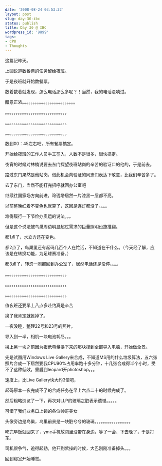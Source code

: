 ```yaml
---
date: '2008-08-24 03:53:32'
layout: post
slug: day-30-ibc
status: publish
title: Day 30 @ IBC
wordpress_id: '9899'
tags:
- CPU
- Thoughts
---
```


这篇记昨天。

  


上回说道数餐票的任务留给夜班。

于是夜班就开始数餐票。

数着数着就发现，怎么电话那么多呢？！当然，我的电话没响过。

醋意正浓。。。。。。。。。。。。。。。。。。。。。。。。。

。。。。。。。。。。。。。。。。。。。。。。。。。。。。。

。。。。。。。。。。。。。。。。。。。。。。。。。。。。。

。。。。。。。。。。。。。。。。。。。。。。。。。。。。。

  


数到00：45左右吧，所有餐票搞定。

开始给夜班的工作人员手工签入，人数不是很多，很快搞定。

  


夜宵的时候对林楠说要去东门探望夜班站岗的辛苦的验证口的他的，于是前去。

路过东门果然是他站岗，借此机会向验证的同志们表达下敬意，比我们辛苦多了。

  


去了东门，当然不能打完招呼就回办公室吧

继续往国家场方向前进，玲珑塔居然一片漆黑一层都不亮。

以前整晚红着不变色也就算了，这回是连灯都没了。。。。

难得履行一下节俭办奥运的说法。。。

但是这个说法被鸟巢周边明显超过需求的巨量照明设施推翻。

  


都1点了，水立方还在变色。

都2点了，鸟巢里还有起码几百个人在忙活，不知道在干什么。（今天经了解，应该是在转换功能，为足球赛准备。）

都3点了，转悠一圈都回到办公室了，居然电话还是没停。。。。

。。。。。。。。。。。。。。。。。。。。。。。。。。。。。

。。。。。。。。。。。。。。。。。。。。。。。。。。。。。

。。。。。。。。。。。。。。。。。。。。。。。。。。。。。

  


值夜班还要早上八点多赴约真是辛苦

换了我肯定就推掉了。

  


一夜没睡，整理22号和23号的照片。

导入到一半，相机一块电池耗尽。。。

换上另一块之前因为报低电量换下来的那块撑到全部导入电脑，开始做全景。

  


先是试图用Windows Live Gallery来合成，不知道MS用的什么垃圾算法，五六张照片合成一下居然要我CPU90%占用率跑十多分钟，十几张合成得半个小时，受不了这种低效，重启到leopard开photoshop。。。

  


速度上，比Live Gallery快大约3倍吧，

起码原本一夜完成不了的合成任务在早上六点二十的时候完成了。

  


然后粗略浏览了一下，再次对LLP的玻璃之脏表示遗憾。。。。。

可惜了我们业务口上镜的各位帅哥美女

头像旁边是鸟巢，鸟巢前景是一块脏兮兮的玻璃。。。。。。。。。。。。。。。。。

  


吃完早饭就回来了，ymc手机放包里没带在身边，等了一会，下去晚了，于是打车。

司机很争气，追得起劲，他开到紫操的时候，大巴刚刚准备掉头。。。

  


回到寝室开始睡觉。
